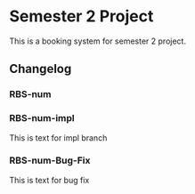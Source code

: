 # Semester 2 Project 

This is a booking system for semester 2 project.

## Changelog

### RBS-num

 ### RBS-num-impl

  This is text for impl branch

 ### RBS-num-Bug-Fix
    
  This is text for bug fix
